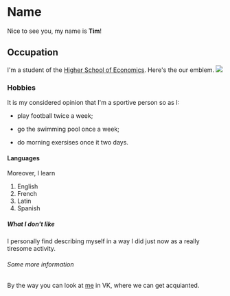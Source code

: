 # Name
Nice to see you, my name is **Tim**!
## Occupation 
I'm a student of the [Higher School of Economics](https://www.hse.ru/en/). Here's the our emblem. ![](http://sch554uz.mskobr.ru/images/%286%29.png)
### Hobbies
It is my considered opinion that I'm a sportive person so as I:
   - play football twice a week;
   + go the swimming pool once a week;
   - do morning exersises once it two days.
#### Languages   
Moreover, I learn
   1. English
   2. French
   3. Latin
   4. Spanish
##### What I don't like 
I personally find describing myself in a way I did just now as a really tiresome activity.
###### Some more information 
By the way you can look at [me](https://vk.com/timonleonov) in VK, where we can get acquianted. 
